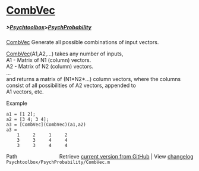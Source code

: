 # [CombVec](CombVec)
##### >[Psychtoolbox](Psychtoolbox)>[PsychProbability](PsychProbability)

[CombVec](CombVec) Generate all possible combinations of input vectors.  
  
   [CombVec](CombVec)(A1,A2,...) takes any number of inputs,  
      A1 - Matrix of N1 (column) vectors.  
      A2 - Matrix of N2 (column) vectors.  
      ...  
    and returns a matrix of (N1\*N2\*...) column vectors, where the columns  
    consist of all possibilities of A2 vectors, appended to  
    A1 vectors, etc.  
  
  Example  
  
    a1 = [1 2];  
    a2 = [3 4; 3 4];  
    a3 = [CombVec](CombVec)(a1,a2)  
    a3 =   
        1     2     1     2  
        3     3     4     4  
        3     3     4     4  




<div class="code_header" style="text-align:right;">
  <span style="float:left;">Path&nbsp;&nbsp;</span> <span class="counter">Retrieve <a href=
  "https://raw.github.com/Psychtoolbox-3/Psychtoolbox-3/beta/Psychtoolbox/PsychProbability/CombVec.m">current version from GitHub</a> | View <a href=
  "https://github.com/Psychtoolbox-3/Psychtoolbox-3/commits/beta/Psychtoolbox/PsychProbability/CombVec.m">changelog</a></span>
</div>
<div class="code">
  <code>Psychtoolbox/PsychProbability/CombVec.m</code>
</div>

